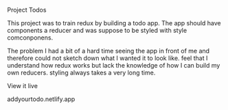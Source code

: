 Project Todos

This project was to train redux by building a todo app. The app should have components a reducer and was suppose to be styled with style comconponens. 

The problem
I had a bit of a hard time seeing the app in front of me and therefore could not sketch down what I wanted it to look like.  feel that I understand how redux works but lack the knowledge of how I can build my own reducers. styling always takes a very long time.

View it live

addyourtodo.netlify.app
